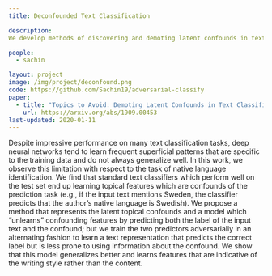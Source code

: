```yaml
---
title: Deconfounded Text Classification

description:
We develop methods of discovering and demoting latent confounds in text classifcation which correspond to superficial patterns specific to the training set but don't generalize well.

people:
  - sachin

layout: project
image: /img/project/deconfound.png
code: https://github.com/Sachin19/adversarial-classify
paper:
  - title: "Topics to Avoid: Demoting Latent Confounds in Text Classification"
    url: https://arxiv.org/abs/1909.00453
last-updated: 2020-01-11
---
```


Despite impressive performance on many text classification tasks, deep neural networks tend to learn frequent superficial patterns that are specific to the training data and do not always generalize well. In this work, we observe this limitation with respect to the task of native language identification. We find that standard text classifiers which perform well on the test set end up learning topical features which are confounds of the prediction task (e.g., if the input text mentions Sweden, the classifier predicts that the author’s native language is Swedish). We propose a method that represents the latent topical confounds and a model which “unlearns” confounding features by predicting both the label of the input text and the confound; but we train the two predictors adversarially in an alternating fashion to learn a text representation  that predicts the correct label but is less prone to using information about the confound. We show that this model  generalizes better and learns features that are indicative of the writing style rather than the content.
